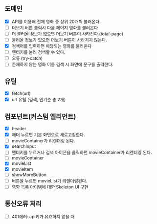 ## 도메인

- [x] API를 이용해 전체 영화 중 상위 20개씩 불러온다.
- [ ] 더보기 버튼 클릭시 다음 페이지 영화를 불러온다
- [ ] 더 불러올 정보가 없으면 더보기 버튼이 사라진다.(total-page)
- [ ] 불러올 정보가 있으면 더보기 버튼이 사라지지 않는다.
- [x] 검색어를 입력하면 해당되는 영화를 불러온다
- [ ] 엔터키를 눌러 검색할 수 있다.
- [ ] 오류 (try-catch)
- [ ] 존재하지 않는 영화 이름 검색 시 화면에 문구를 출력한다.

## 유틸

- [x] fetch(url)
- [x] url 유틸 (검색, 인기순 총 2개)

## 컴포넌트(커스텀 엘리먼트)

- [x] header
- [x] 헤더 누르면 기본 화면으로 새로고침한다.
- [ ] movieContainer가 리렌더링 된다.
- [x] searchInput
- [ ] 엔터키를 누르거나 검색 아이콘을 클릭하면 movieContainer가 리렌더링 된다.
- [ ] movieContainer
- [x] movieList
- [x] movieItem
- [ ] showMoreButton
- [ ] 버튼을 누르면 movieList가 리렌더링된다.
- [ ] 영화 목록 아이템에 대한 Skeleton UI 구현

## 통신오류 처리

- [ ] 401에러: api키가 유효하지 않을 때
